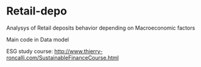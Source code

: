 # Retail-depo

Analysys of Retail deposits behavior depending on Macroeconomic factors

Main code in Data model


ESG study course: http://www.thierry-roncalli.com/SustainableFinanceCourse.html
